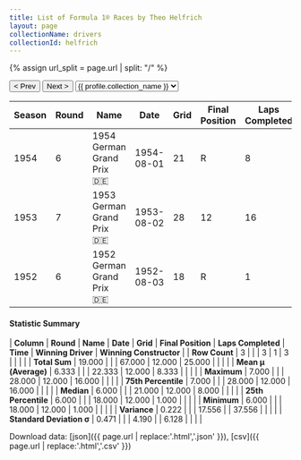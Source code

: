```yaml
---
title: List of Formula 1® Races by Theo Helfrich
layout: page
collectionName: drivers
collectionId: helfrich
---
```


{% assign url_split = page.url | split: "/" %}
<div id="collection-navigation">
<button onclick="selector.options[selector.selectedIndex-1].value && (window.location = selector.options[selector.selectedIndex-1].value);">&lt; Prev</button>
<button onclick="selector.options[selector.selectedIndex+1].value && (window.location = selector.options[selector.selectedIndex+1].value);">Next &gt;</button>
<select id="selector" onchange="this.options[this.selectedIndex].value && (window.location = this.options[this.selectedIndex].value);">
  {% for collectionId in site.data[page.collectionName].refs %}
    {% if collectionId == page.collectionId %}
      {% assign selected = "selected" %}
    {% else %}
      {% assign selected = "" %}
    {% endif %}
    {% assign profile = site.data[page.collectionName][collectionId].profile %}
    <option value="/f1/{{ page.collectionName }}/{{ collectionId }}/{{ url_split[4] }}" {{ selected }}>{{ profile.collection_name }}</option>
  {% endfor %}
</select>
</div>

| Season | Round | Name | Date | Grid | Final Position | Laps Completed | Time | Winning Driver | Winning Constructor |
|--|--|--|--|--|--|--|--|--|--|
| 1954 | 6 | 1954 German Grand Prix 🇩🇪 | 1954-08-01 | 21 | R | 8 |   | Juan Fangio 🇦🇷 | Mercedes 🇩🇪 |
| 1953 | 7 | 1953 German Grand Prix 🇩🇪 | 1953-08-02 | 28 | 12 | 16 |   | Nino Farina 🇮🇹 | Ferrari 🇮🇹 |
| 1952 | 6 | 1952 German Grand Prix 🇩🇪 | 1952-08-03 | 18 | R | 1 |   | Alberto Ascari 🇮🇹 | Ferrari 🇮🇹 |

#### Statistic Summary

| **Column** | **Round** | **Name** | **Date** | **Grid** | **Final Position** | **Laps Completed** | **Time** | **Winning Driver** | **Winning Constructor** |
| **Row Count** | 3 |  |  | 3 | 1 | 3 |  |  |  |
| **Total Sum** | 19.000 |  |  | 67.000 | 12.000 | 25.000 |  |  |  |
| **Mean μ (Average)** | 6.333 |  |  | 22.333 | 12.000 | 8.333 |  |  |  |
| **Maximum** | 7.000 |  |  | 28.000 | 12.000 | 16.000 |  |  |  |
| **75th Percentile** | 7.000 |  |  | 28.000 | 12.000 | 16.000 |  |  |  |
| **Median** | 6.000 |  |  | 21.000 | 12.000 | 8.000 |  |  |  |
| **25th Percentile** | 6.000 |  |  | 18.000 | 12.000 | 1.000 |  |  |  |
| **Minimum** | 6.000 |  |  | 18.000 | 12.000 | 1.000 |  |  |  |
| **Variance** | 0.222 |  |  | 17.556 |  | 37.556 |  |  |  |
| **Standard Deviation σ** | 0.471 |  |  | 4.190 |  | 6.128 |  |  |  |

Download data: [json]({{ page.url | replace:'.html','.json' }}), [csv]({{ page.url | replace:'.html','.csv' }})
